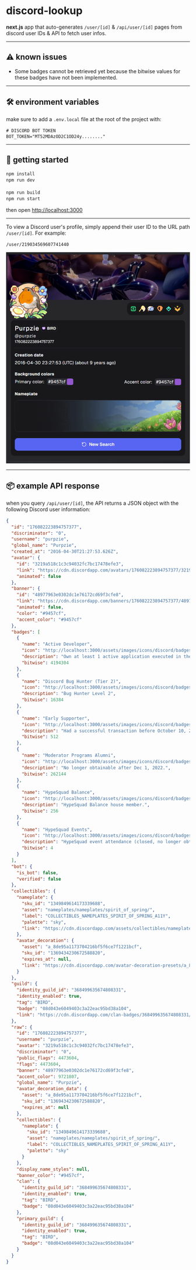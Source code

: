 # discord-lookup 

**next.js** app that auto-generates `/user/[id]` & `/api/user/[id]` pages from discord user IDs & API to fetch user infos.

---

## ⚠️ known issues

- Some badges cannot be retrieved yet because the bitwise values for these badges have not been implemented.

---

## 🛠 environment variables

make sure to add a `.env.local` file at the root of the project with:

```env
# DISCORD BOT TOKEN
BOT_TOKEN="MT52MDAzOD2C1OD24y........"
```

---


## 🚀 getting started


```bash
npm install
npm run dev

npm run build
npm run start
```

then open [http://localhost:3000](http://localhost:3000)

---

To view a Discord user's profile, simply append their user ID to the URL path `/user/[id]`. For example:
```
/user/219034569607741440
```

![Discord Lookup Profile Example](public/assets/images/github/lookup-profile.png)


---

## 📦 example API response

when you query `/api/user/[id]`, the API returns a JSON object with the following Discord user information:

```json
{
  "id": "176082223894757377",
  "discriminator": "0",
  "username": "purpzie",
  "global_name": "Purpzie",
  "created_at": "2016-04-30T21:27:53.626Z",
  "avatar": {
    "id": "3219a518c1c3c94032fc7bc17478efe3",
    "link": "https://cdn.discordapp.com/avatars/176082223894757377/3219a518c1c3c94032fc7bc17478efe3.webp?size=512",
    "animated": false
  },
  "banner": {
    "id": "48977963e0302dc1e76172cd69f3cfe8",
    "link": "https://cdn.discordapp.com/banners/176082223894757377/48977963e0302dc1e76172cd69f3cfe8?size=480",
    "animated": false,
    "color": "#9457cf",
    "accent_color": "#9457cf"
  },
  "badges": [
    {
      "name": "Active Developer",
      "icon": "http://localhost:3000/assets/images/icons/discord/badges/general/activedeveloper.svg",
      "description": "Own at least 1 active application executed in the last 30 days.",
      "bitwise": 4194304
    },
    {
      "name": "Discord Bug Hunter (Tier 2)",
      "icon": "http://localhost:3000/assets/images/icons/discord/badges/general/discordbughunter2.svg",
      "description": "Bug Hunter Level 2",
      "bitwise": 16384
    },
    {
      "name": "Early Supporter",
      "icon": "http://localhost:3000/assets/images/icons/discord/badges/general/discordearlysupporter.svg",
      "description": "Had a successful transaction before October 10, 2018.",
      "bitwise": 512
    },
    {
      "name": "Moderator Programs Alumni",
      "icon": "http://localhost:3000/assets/images/icons/discord/badges/general/discordmod.svg",
      "description": "No longer obtainable after Dec 1, 2022.",
      "bitwise": 262144
    },
    {
      "name": "HypeSquad Balance",
      "icon": "http://localhost:3000/assets/images/icons/discord/badges/general/hypesquadbalance.svg",
      "description": "HypeSquad Balance house member.",
      "bitwise": 256
    },
    {
      "name": "HypeSquad Events",
      "icon": "http://localhost:3000/assets/images/icons/discord/badges/general/hypesquadevents.svg",
      "description": "HypeSquad event attendance (closed, no longer obtainable).",
      "bitwise": 4
    }
  ],
  "bot": {
    "is_bot": false,
    "verified": false
  },
  "collectibles": {
    "nameplate": {
      "sku_id": "1349849614173339688",
      "asset": "nameplates/nameplates/spirit_of_spring/",
      "label": "COLLECTIBLES_NAMEPLATES_SPIRIT_OF_SPRING_A11Y",
      "palette": "sky",
      "link": "https://cdn.discordapp.com/assets/collectibles/nameplates/nameplates/spirit_of_spring/asset.webm"
    },
    "avatar_decoration": {
      "asset": "a_8de95a1173704216bf5f6ce7f1221bcf",
      "sku_id": "1369434230672588820",
      "expires_at": null,
      "link": "https://cdn.discordapp.com/avatar-decoration-presets/a_8de95a1173704216bf5f6ce7f1221bcf?size=512"
    }
  },
  "guild": {
    "identity_guild_id": "368499635674808331",
    "identity_enabled": true,
    "tag": "BIRD",
    "badge": "08d043e6049403c3a22eac95bd38a104",
    "link": "https://cdn.discordapp.com/clan-badges/368499635674808331/08d043e6049403c3a22eac95bd38a104.png"
  },
  "raw": {
    "id": "176082223894757377",
    "username": "purpzie",
    "avatar": "3219a518c1c3c94032fc7bc17478efe3",
    "discriminator": "0",
    "public_flags": 4473604,
    "flags": 4473604,
    "banner": "48977963e0302dc1e76172cd69f3cfe8",
    "accent_color": 9721807,
    "global_name": "Purpzie",
    "avatar_decoration_data": {
      "asset": "a_8de95a1173704216bf5f6ce7f1221bcf",
      "sku_id": "1369434230672588820",
      "expires_at": null
    },
    "collectibles": {
      "nameplate": {
        "sku_id": "1349849614173339688",
        "asset": "nameplates/nameplates/spirit_of_spring/",
        "label": "COLLECTIBLES_NAMEPLATES_SPIRIT_OF_SPRING_A11Y",
        "palette": "sky"
      }
    },
    "display_name_styles": null,
    "banner_color": "#9457cf",
    "clan": {
      "identity_guild_id": "368499635674808331",
      "identity_enabled": true,
      "tag": "BIRD",
      "badge": "08d043e6049403c3a22eac95bd38a104"
    },
    "primary_guild": {
      "identity_guild_id": "368499635674808331",
      "identity_enabled": true,
      "tag": "BIRD",
      "badge": "08d043e6049403c3a22eac95bd38a104"
    }
  }
}
```
